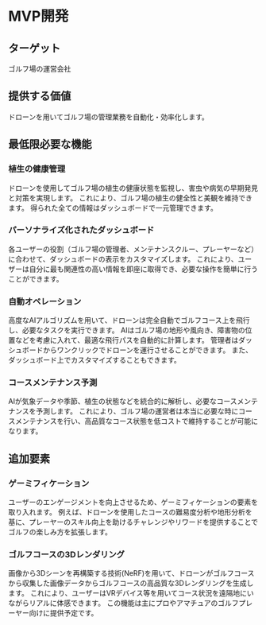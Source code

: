 # MVP開発

## ターゲット

ゴルフ場の運営会社

## 提供する価値

ドローンを用いてゴルフ場の管理業務を自動化・効率化します。


## 最低限必要な機能

### 植生の健康管理

ドローンを使用してゴルフ場の植生の健康状態を監視し、害虫や病気の早期発見と対策を実現します。
これにより、ゴルフ場の植生の健全性と美観を維持できます。
得られた全ての情報はダッシュボードで一元管理できます。

### パーソナライズ化されたダッシュボード

各ユーザーの役割（ゴルフ場の管理者、メンテナンスクルー、プレーヤーなど）に合わせて、ダッシュボードの表示をカスタマイズします。
これにより、ユーザーは自分に最も関連性の高い情報を即座に取得でき、必要な操作を簡単に行うことができます。

### 自動オペレーション

高度なAIアルゴリズムを用いて、ドローンは完全自動でゴルフコース上を飛行し、必要なタスクを実行できます。
AIはゴルフ場の地形や風向き、障害物の位置などを考慮に入れて、最適な飛行パスを自動的に計算します。
管理者はダッシュボードからワンクリックでドローンを運行させることができます。
また、ダッシュボード上でカスタマイズすることもできます。

### コースメンテナンス予測

AIが気象データや季節、植生の状態などを統合的に解析し、必要なコースメンテナンスを予測します。
これにより、ゴルフ場の運営者は本当に必要な時にコースメンテナンスを行い、高品質なコース状態を低コストで維持することが可能になります。

## 追加要素

### ゲーミフィケーション

ユーザーのエンゲージメントを向上させるため、ゲーミフィケーションの要素を取り入れます。
例えば、ドローンを使用したコースの難易度分析や地形分析を基に、プレーヤーのスキル向上を助けるチャレンジやリワードを提供することでゴルフの楽しみ方を拡張します。

### ゴルフコースの3Dレンダリング

画像から3Dシーンを再構築する技術(NeRF)を用いて、ドローンがゴルフコースから収集した画像データからゴルフコースの高品質な3Dレンダリングを生成します。
これにより、ユーザーはVRデバイス等を用いてコース状況を遠隔地にいながらリアルに体感できます。
この機能は主にプロやアマチュアのゴルフプレーヤー向けに提供予定です。

